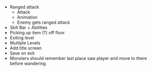 - Ranged attack
    - Attack
    - Animation
    - Enemy gets ranged attack
- Skill Bar + Abilities
- Picking up item (?) off floor
- Exiting level
- Multiple Levels
- Add title screen
- Save on exit
- Monsters should remember last place saw player and move to there before wandering